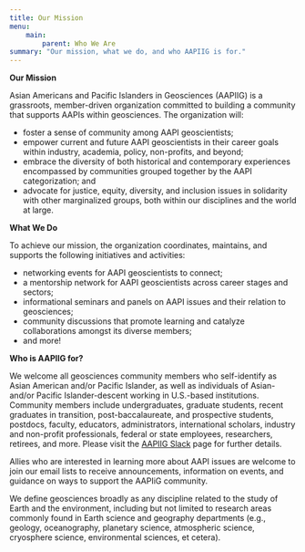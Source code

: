 ```yaml
---
title: Our Mission
menu: 
    main:
        parent: Who We Are
summary: "Our mission, what we do, and who AAPIIG is for."
---
```

**Our Mission**

Asian Americans and Pacific Islanders in Geosciences (AAPIIG) is a grassroots, member-driven organization committed to building a community that supports AAPIs within geosciences. The organization will:
- foster a sense of community among AAPI geoscientists;
- empower current and future AAPI geoscientists in their career goals within industry, academia, policy, non-profits, and beyond;
- embrace the diversity of both historical and contemporary experiences encompassed by communities grouped  together by the AAPI categorization; and
- advocate for justice, equity, diversity, and inclusion issues in solidarity with other marginalized groups, both within our disciplines and the world at large.

**What We Do**

To achieve our mission, the organization coordinates, maintains, and supports the following initiatives and activities:
- networking events for AAPI geoscientists to connect;
- a mentorship network for AAPI geoscientists across career stages and sectors;
- informational seminars and panels on AAPI issues and their relation to geosciences;
- community discussions that promote learning and catalyze collaborations amongst its diverse members;
- and more!

**Who is AAPIIG for?**

We welcome all geosciences community members who self-identify as Asian American and/or Pacific Islander, as well as individuals of Asian- and/or Pacific Islander-descent working in U.S.-based institutions. Community members include undergraduates, graduate students, recent graduates in transition, post-baccalaureate, and prospective students, postdocs, faculty, educators, administrators, international scholars, industry and non-profit professionals, federal or state employees, researchers, retirees, and more. Please visit the [AAPIIG Slack](/getInvolved/Slack) page for further details.

Allies who are interested in learning more about AAPI issues are welcome to join our email lists to receive announcements, information on events, and guidance on ways to support the AAPIiG community.

We define geosciences broadly as any discipline related to the study of Earth and the environment, including but not limited to research areas commonly found in Earth science and geography departments (e.g., geology, oceanography, planetary science, atmospheric science, cryosphere science, environmental sciences, et cetera). 
